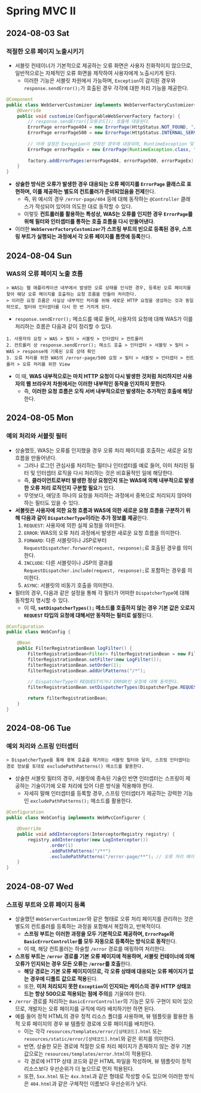 # Spring MVC II
## 2024-08-03 Sat
### 적절한 오류 페이지 노출시키기
* 서블릿 컨테이너가 기본적으로 제공하는 오류 화면은 사용자 친화적이지 않으므로, 일반적으로는 자체적인 오류 화면을 제작하여 사용자에게 노출시키게 된다.
  * 이러한 기능은 서블릿 차원에서 가능하며, `Exception`이 감지된 경우와 `response.sendError();`가 호출된 경우 각각에 대한 처리 기능을 제공한다.
```java
@Component
public class WebServerCustomizer implements WebServerFactoryCustomizer<ConfigurableWebServerFactory> {
    @Override
    public void customize(ConfigurableWebServerFactory factory) {
        // response.sendError([오류코드]); 호출에 대응된다.
        ErrorPage errorPage404 = new ErrorPage(HttpStatus.NOT_FOUND, "/error-page/404");
        ErrorPage errorPage500 = new ErrorPage(HttpStatus.INTERNAL_SERVER_ERROR, "/error-page/500");
      
        // 아래 설정은 Exception이 전파된 경우에 대응되며, RuntimeException 및 그 자식 예외들을 모두 포함한다.
        ErrorPage errorPageEx = new ErrorPage(RuntimeException.class, "/error-page/500");
        
        factory.addErrorPages(errorPage404, errorPage500, errorPageEx);
    }
} 
```
* **상술한 방식은 오류가 발생한 경우 대응되는 오류 페이지를 `ErrorPage` 클래스로 표현하며, 이를 제공하는 별도의 컨트롤러가 준비되었음을 전제**한다.
  * 즉, 위 예시의 경우 `/error-page/404` 등에 대해 동작하는 `@Controller` 클래스가 작성되어 있어야 의도한 대로 동작할 수 있다.
  * 이렇듯 **컨트롤러를 활용하는 특성상, WAS는 오류를 인지한 경우 `ErrorPage`를 위해 필터와 인터셉터를 통하는 호출 흐름을 다시 만들어낸다**.
* 이러한 **`WebServerFactoryCustomizer`가 스프링 부트의 빈으로 등록된 경우, 스프링 부트가 실행되는 과정에서 각 오류 페이지를 톰캣에 등록**한다.

## 2024-08-04 Sun
### WAS의 오류 페이지 노출 흐름
```
> WAS는 웹 애플리케이션 내부에서 발생한 오류 상태를 인식한 경우, 등록된 오류 페이지를 찾아 해당 오류 페이지를 호출하는 요청 흐름을 만들어 처리한다.
> 이러한 요청 흐름은 사실상 내부적인 처리를 위해 새로운 HTTP 요청을 생성하는 것과 동일하므로, 필터와 인터셉터를 다시 한 번 거치게 된다.
```
* `response.sendError();` 메소드를 예로 들어, 사용자의 요청에 대해 WAS가 이를 처리하는 흐름은 다음과 같이 정리할 수 있다.
```
1. 사용자의 요청 > WAS > 필터 > 서블릿 > 인터셉터 > 컨트롤러
2. 컨트롤러 상 response.sendError(); 메소드 호출 > 인터셉터 > 서블릿 > 필터 > WAS > response에 기록된 오류 상태 확인
3. 오류 처리를 위한 WAS의 /error-page/500 요청 > 필터 > 서블릿 > 인터셉터 > 컨트롤러 > 오류 처리를 위한 View 
```
* 이 때, **WAS 내부적으로는 마치 HTTP 요청이 다시 발생한 것처럼 처리하지만 사용자의 웹 브라우저 차원에서는 이러한 내부적인 동작을 인지하지 못한다**.
  * 즉, **이러한 요청 흐름은 오직 서버 내부적으로만 발생하는 추가적인 호출에 해당**한다.

## 2024-08-05 Mon
### 예외 처리와 서블릿 필터
* 상술했듯, WAS는 오류를 인지했을 경우 오류 처리 페이지를 호출하는 새로운 요청 흐름을 만들어낸다.
  * 그러나 로그인 관심사를 처리하는 필터나 인터셉터를 예로 들어, 이미 처리된 필터 및 인터셉터 로직을 다시 처리하는 것은 비효율적인 일에 해당한다.
  * 즉, **클라이언트로부터 발생한 정상 요청인지 또는 WAS에 의해 내부적으로 발생한 오류 처리 로직인지 구분할 필요**가 있다.
  * 무엇보다, 애당초 하나의 요청을 처리하는 과정에서 중복으로 처리되지 않아야 하는 필터도 있을 수 있다.
* **서블릿은 사용자에 의한 요청 흐름과 WAS에 의한 새로운 요청 흐름을 구분하기 위해 다음과 같이 `DispatcherType`이라는 추가 정보를 제공**한다.
  1. `REQUEST`: 사용자에 의한 실제 요청을 의미한다.
  2. `ERROR`: WAS의 오류 처리 과정에서 발생한 새로운 요청 흐름을 의미한다.
  3. `FORWARD`: 다른 서블릿이나 JSP로부터 `RequestDispatcher.forward(request, response);`로 호출된 경우를 의미한다.
  4. `INCLUDE`: 다른 서블릿이나 JSP의 결과를 `RequestDispatcher.include(request, response);`로 포함하는 경우를 의미한다.
  5. `ASYNC`: 서블릿의 비동기 호출을 의미한다.
* 필터의 경우, 다음과 같은 설정을 통해 각 필터가 어떠한 `DispatcherType`에 대해 동작할지 명시할 수 있다.
  * 이 때, **`setDispatcherTypes();` 메소드를 호출하지 않는 경우 기본 값은 오로지 `REQUEST` 타입의 요청에 대해서만 동작하는 필터로 설정**된다.
```java
@Configuration
public class WebConfig {

    @Bean
    public FilterRegistrationBean logFilter() {
        FilterRegistrationBean<Filter> filterRegistrationBean = new FilterRegistrationBean<>();
        filterRegistrationBean.setFilter(new LogFilter());
        filterRegistrationBean.setOrder(1);
        filterRegistrationBean.addUrlPatterns("/*");
      
        // DispatcherType이 REQUEST이거나 ERROR인 요청에 대해 동작한다.
        filterRegistrationBean.setDispatcherTypes(DispatcherType.REQUEST, DispatcherType.ERROR);

        return filterRegistrationBean;
    }
}
```

## 2024-08-06 Tue
### 예외 처리와 스프링 인터셉터
```
> DispatcherType을 통해 중복 호출을 제거하는 서블릿 필터와 달리, 스프링 인터셉터는 경로 정보를 토대로 excludePathPatterns() 메소드를 활용한다.
```
* 상술한 서블릿 필터의 경우, 서블릿에 종속된 기술인 반면 인터셉터는 스프링이 제공하는 기술이기에 오류 처리에 있어 다른 방식을 적용해야 한다.
  * 자세히 말해 인터셉터를 등록할 경우, 스프링 인터셉터가 제공하는 강력한 기능인 `excludePathPatterns();` 메소드를 활용한다.
```java
@Configuration
public class WebConfig implements WebMvcConfigurer {

    @Override
    public void addInterceptors(InterceptorRegistry registry) {
        registry.addInterceptor(new LogInterceptor())
                .order(1)
                .addPathPatterns("/**")
                .excludePathPatterns("/error-page/**"); // 오류 처리 페이지에 대해서는 모두 제외한다.
    }
}
```

## 2024-08-07 Wed
### 스프링 부트와 오류 페이지 등록
* 상술했던 `WebServerCustomizer`와 같은 형태로 오류 처리 페이지를 관리하는 것은 별도의 컨트롤러를 등록하는 과정을 포함해서 복잡하고, 반복적이다.
  * **스프링 부트는 이러한 과정을 모두 기본적으로 제공하며, `ErrorPage`와 `BasicErrorController`를 모두 자동으로 등록하는 방식으로 동작**한다.
  * 이 때, 해당 컨트롤러는 하술할 `/error` 경로를 매핑하여 처리한다.
* **스프링 부트는 `/error` 경로를 기본 오류 페이지에 적용하며, 서블릿 컨테이너에 의해 오류가 인지되는 경우 모든 오류는 `/error`를 호출**한다.
  * **해당 경로는 기본 오류 페이지이므로, 각 오류 상태에 대응되는 오류 페이지가 없는 경우에 디폴트 값으로 적용**된다.
  * 또한, **미처 처리되지 못한 `Exception`이 인지되는 케이스의 경우 HTTP 상태코드는 항상 500으로 적용되는 점에 주의**를 기울여야 한다.
* `/error` 경로를 처리하는 `BasicErrorController`의 기능은 모두 구현이 되어 있으므로, 개발자는 오류 페이지를 규칙에 따라 배치하기만 하면 된다.
* 예를 들어 정적 HTML의 경우 정적 리소스 폴더를 사용하며, 뷰 템플릿을 활용한 동적 오류 페이지의 경우 뷰 템플릿 경로에 오류 페이지를 배치한다.
  * 이는 각각 `resources/templates/error/[상태코드].html` 또는 `resources/static/error/[상태코드].html`와 같은 위치를 의미한다.
  * 반면, 상술한 모든 경로에 적절한 오류 처리 페이지가 존재하지 않는 경우 기본값으로는 `resources/templates/error.html`이 적용된다.
  * 각 경로에 HTTP 상태 코드와 같은 HTML 파일을 작성하며, 뷰 템플릿이 정적 리소스보다 우선순위가 더 높으므로 먼저 적용된다.
  * 또한, `5xx.html` 또는 `4xx.html`과 같은 형태로 작성할 수도 있으며 이러한 방식은 `404.html`과 같은 구체적인 이름보다 우선순위가 낮다.